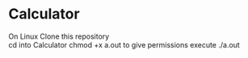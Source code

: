 # Calculator

On Linux
Clone this repository <br/>
cd into Calculator
chmod +x a.out to give permissions
execute ./a.out

